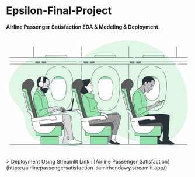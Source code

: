 # Epsilon-Final-Project
**Airline Passenger Satisfaction EDA &amp; Modeling &amp; Deployment.**

<img src="airline.jpg">
> Deployment Using Streamlit Link : [Airline Passenger Satisfaction](https://airlinepassengersatisfaction-samirhendawy.streamlit.app/)
